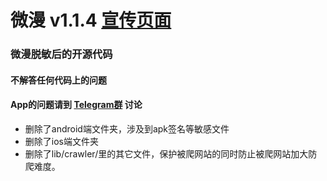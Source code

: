 # 微漫 v1.1.4 [宣传页面](https://nrop19.github.io/weiman_app)

### 微漫脱敏后的开源代码

#### 不解答任何代码上的问题

#### App的问题请到 [Telegram群](https://t.me/boring_programer) 讨论

- 删除了android端文件夹，涉及到apk签名等敏感文件
- 删除了ios端文件夹
- 删除了lib/crawler/里的其它文件，保护被爬网站的同时防止被爬网站加大防爬难度。